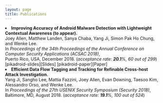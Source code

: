 ```yaml
---
layout: page
title: Publications
---
```

<li style="display: list-item;">
    <b>Improving Accuracy of Android Malware Detection with Lightweight Contextual Awareness (to appear).</b><br/>
    Joey Allen, Matthew Landen, Sanya Chaba, Yang Ji, Simon Pak Ho Chung, and Wenke Lee.<br/>
    In <i>Proceedings of the 34th Proceedings of the Annual Conference on Computer Security Applications (ACSAC 2018)</i>,<br/>
    Puerto Rico, USA, December 2018. (<i>acceptance rate: <b>20.1</b>%, 60 out of 299</i>)
    <span class='meta'>
    </span>
</li>
[pikadroid-slides][Slides] [pikadroid-paper][Paper]

<li style="display: list-item;">
    <b>Efficient Data Flow Tagging and Tracking for Refinable Cross-host Attack Investigation.</b><br/>
    Yang Ji, Sangho Lee, Mattia Fazzini, Joey Allen, Evan Downing, Taesoo Kim, Alessandro Orso, and Wenke Lee.<br/>
    In <i>Proceedings of the 27th USENIX Security Symposium (Security 2018)</i>,<br/>
    Baltimore, MD, August 2018. (<i>acceptance rate: <b>19.1</b>%, 100 out of 524</i>)
    <span class='meta'>
    </span>
</li>


[pikadroid-slides]: ../pdfs/pikadroid-slides.pdf 
[pikadroid-paper]: ../pdfs/pikadroid-paper.pdf

